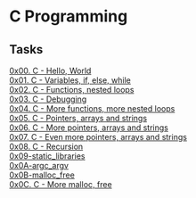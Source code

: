 # C Programming

## Tasks

[0x00. C - Hello, World](https://github.com/Hiluhree/alx-low_level_programming/tree/master/0x00-hello_world)</br>
[0x01. C - Variables, if, else, while](https://github.com/Hiluhree/alx-low_level_programming/tree/master/0x01-variables_if_else_while)</br>
[0x02. C - Functions, nested loops](https://github.com/Hiluhree/alx-low_level_programming/tree/master/0x02-functions_nested_loops)</br>
[0x03. C - Debugging](https://github.com/Hiluhree/alx-low_level_programming/tree/master/0x03-debugging)</br>
[0x04. C - More functions, more nested loops](https://github.com/Hiluhree/alx-low_level_programming/tree/master/0x04-more_functions_nested_loops)</br>
[0x05. C - Pointers, arrays and strings](https://github.com/Hiluhree/alx-low_level_programming/tree/master/0x05-pointers_arrays_strings)</br>
[0x06. C - More pointers, arrays and strings](https://github.com/Hiluhree/alx-low_level_programming/tree/master/0x06-pointers_arrays_strings)</br>
[0x07. C - Even more pointers, arrays and strings](https://github.com/Hiluhree/alx-low_level_programming/tree/master/0x07-pointers_arrays_strings)</br>
[0x08. C - Recursion](https://github.com/Hiluhree/alx-low_level_programming/tree/master/0x08-recursion)</br>
[0x09-static_libraries](https://github.com/Hiluhree/alx-low_level_programming/tree/master/0x09-static_libraries)</br>
[0x0A-argc_argv](https://github.com/Hiluhree/alx-low_level_programming/tree/master/0x0A-argc_argv)</br>
[0x0B-malloc_free](https://github.com/Hiluhree/alx-low_level_programming/tree/master/0x0B-malloc_free)</br>
[0x0C. C - More malloc, free]()</br>
